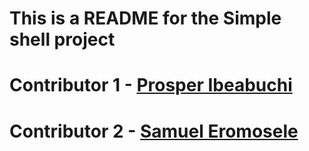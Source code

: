 # This is a README for the Simple shell project
#
# Contributor 1 - [Prosper Ibeabuchi](https://github.com/pblinkprosper)
# Contributor 2 - [Samuel Eromosele](https://github.com/pysammie)
